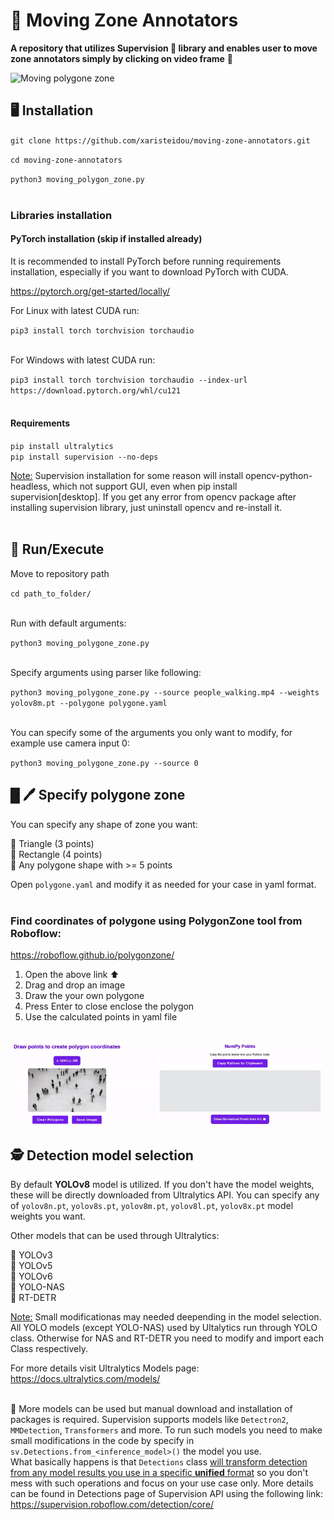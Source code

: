 # 🚀 Moving Zone Annotators
**A repository that utilizes Supervision 🦊 library and enables user to move zone annotators simply by clicking on video frame** 🌟


![Moving polygone zone](./utils/example.gif)


## 🖥️ Installation
`git clone https://github.com/xaristeidou/moving-zone-annotators.git`

`cd moving-zone-annotators`

`python3 moving_polygon_zone.py`<br></br>


### Libraries installation

#### PyTorch installation (skip if installed already)
It is recommended to install PyTorch before running requirements installation, especially if you want to download PyTorch with CUDA.

https://pytorch.org/get-started/locally/

For Linux with latest CUDA run:

`pip3 install torch torchvision torchaudio`<br></br>

For Windows with latest CUDA run:

`pip3 install torch torchvision torchaudio --index-url https://download.pytorch.org/whl/cu121`<br></br>

#### Requirements

`pip install ultralytics`  
`pip install supervision --no-deps`

<u>Note:</u> Supervision installation for some reason will install opencv-python-headless, which not support GUI, even when pip install supervision[desktop]. If you get any error from opencv package after installing supervision library, just uninstall opencv and re-install it.
<br></br>


## 💪 Run/Execute
Move to repository path

`cd path_to_folder/`<br></br>


Run with default arguments:

`python3 moving_polygone_zone.py`<br></br>

Specify arguments using parser like following:

`python3 moving_polygone_zone.py --source people_walking.mp4 --weights yolov8m.pt --polygone polygone.yaml`<br></br>

You can specify some of the arguments you only want to modify, for example use camera input 0:

`python3 moving_polygone_zone.py --source 0`


## █ 🖊️ Specify polygone zone
You can specify any shape of zone you want:  

🔶 Triangle (3 points)  
🔶 Rectangle (4 points)  
🔶 Any polygone shape with >= 5 points

Open `polygone.yaml` and modify it as needed for your case in yaml format.<br></br>

### Find coordinates of polygone using PolygonZone tool from Roboflow:

https://roboflow.github.io/polygonzone/

1) Open the above link ⬆️ 
2) Drag and drop an image
3) Draw the your own polygone
4) Press Enter to close enclose the polygon
5) Use the calculated points in yaml file <br></br>

![Polygon zone tool roboflow](./utils/polygon_roboflow.gif)

## 🕵️ Detection model selection

By default **YOLOv8** model is utilized. If you don't have the model weights, these will be directly downloaded from Ultralytics API. You can specify any of `yolov8n.pt`, `yolov8s.pt`, `yolov8m.pt`, `yolov8l.pt`, `yolov8x.pt` model weights you want.

Other models that can be used through Ultralytics:

🔷 YOLOv3  
🔷 YOLOv5  
🔷 YOLOv6  
🔷 YOLO-NAS  
🔷 RT-DETR

<u>Note:</u> Small modificationas may needed deepending in the model selection. All YOLO models (except YOLO-NAS) used by Ultalytics run through YOLO class. Otherwise for NAS and RT-DETR you need to modify and import each Class respectively. 

For more details visit Ultralytics Models page:  
https://docs.ultralytics.com/models/ <br></br>


💠 More models can be used but manual download and installation of packages is required. Supervision supports models like `Detectron2`, `MMDetection`, `Transformers` and more. To run such models you need to make small modifications in the code by specify in `sv.Detections.from_<inference_model>()` the model you use.  
What basically happens is that `Detections` class <u>will transform detection from any model results you use in a specific **unified** format</u> so you don't mess with such operations and focus on your use case only. More details can be found in Detections page of Supervision API using the following link:  
https://supervision.roboflow.com/detection/core/